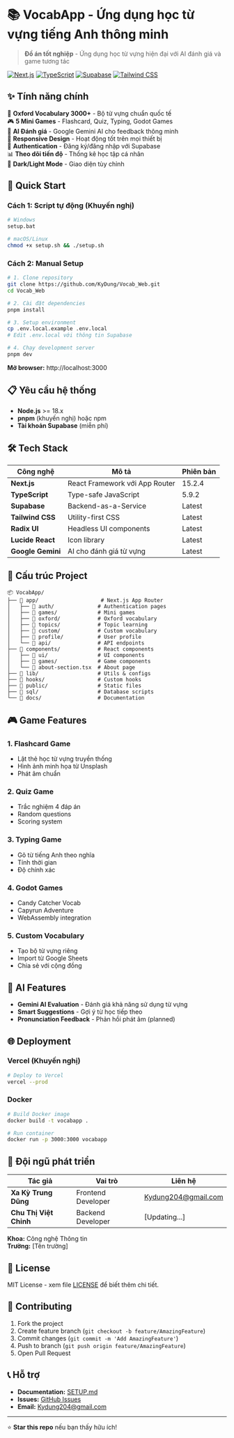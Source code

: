 # 📚 VocabApp - Ứng dụng học từ vựng tiếng Anh thông minh

> **Đồ án tốt nghiệp** - Ứng dụng học từ vựng hiện đại với AI đánh giá và game tương tác

[![Next.js](https://img.shields.io/badge/Next.js-15.2.4-black?logo=next.js)](https://nextjs.org/)
[![TypeScript](https://img.shields.io/badge/TypeScript-5.9.2-blue?logo=typescript)](https://www.typescriptlang.org/)
[![Supabase](https://img.shields.io/badge/Supabase-Database-green?logo=supabase)](https://supabase.com/)
[![Tailwind CSS](https://img.shields.io/badge/Tailwind-CSS-06B6D4?logo=tailwindcss)](https://tailwindcss.com/)

## ✨ Tính năng chính

🎯 **Oxford Vocabulary 3000+** - Bộ từ vựng chuẩn quốc tế  
🎮 **5 Mini Games** - Flashcard, Quiz, Typing, Godot Games  
🤖 **AI Đánh giá** - Google Gemini AI cho feedback thông minh  
📱 **Responsive Design** - Hoạt động tốt trên mọi thiết bị  
🔐 **Authentication** - Đăng ký/đăng nhập với Supabase  
📊 **Theo dõi tiến độ** - Thống kê học tập cá nhân  
🎨 **Dark/Light Mode** - Giao diện tùy chỉnh

## 🚀 Quick Start

### Cách 1: Script tự động (Khuyến nghị)

```bash
# Windows
setup.bat

# macOS/Linux
chmod +x setup.sh && ./setup.sh
```

### Cách 2: Manual Setup

```bash
# 1. Clone repository
git clone https://github.com/KyDung/Vocab_Web.git
cd Vocab_Web

# 2. Cài đặt dependencies
pnpm install

# 3. Setup environment
cp .env.local.example .env.local
# Edit .env.local với thông tin Supabase

# 4. Chạy development server
pnpm dev
```

**Mở browser:** http://localhost:3000

## 📋 Yêu cầu hệ thống

- **Node.js** >= 18.x
- **pnpm** (khuyến nghị) hoặc npm
- **Tài khoản Supabase** (miễn phí)

## 🛠️ Tech Stack

| Công nghệ         | Mô tả                          | Phiên bản |
| ----------------- | ------------------------------ | --------- |
| **Next.js**       | React Framework với App Router | 15.2.4    |
| **TypeScript**    | Type-safe JavaScript           | 5.9.2     |
| **Supabase**      | Backend-as-a-Service           | Latest    |
| **Tailwind CSS**  | Utility-first CSS              | Latest    |
| **Radix UI**      | Headless UI components         | Latest    |
| **Lucide React**  | Icon library                   | Latest    |
| **Google Gemini** | AI cho đánh giá từ vựng        | Latest    |

## 📁 Cấu trúc Project

```
📦 VocabApp/
├── 📂 app/                    # Next.js App Router
│   ├── 📂 auth/              # Authentication pages
│   ├── 📂 games/             # Mini games
│   ├── 📂 oxford/            # Oxford vocabulary
│   ├── 📂 topics/            # Topic learning
│   ├── 📂 custom/            # Custom vocabulary
│   ├── 📂 profile/           # User profile
│   └── 📂 api/               # API endpoints
├── 📂 components/            # React components
│   ├── 📂 ui/                # UI components
│   ├── 📂 games/             # Game components
│   └── 📄 about-section.tsx  # About page
├── 📂 lib/                   # Utils & configs
├── 📂 hooks/                 # Custom hooks
├── 📂 public/                # Static files
├── 📂 sql/                   # Database scripts
└── 📂 docs/                  # Documentation
```

## 🎮 Game Features

### 1. **Flashcard Game**

- Lật thẻ học từ vựng truyền thống
- Hình ảnh minh họa từ Unsplash
- Phát âm chuẩn

### 2. **Quiz Game**

- Trắc nghiệm 4 đáp án
- Random questions
- Scoring system

### 3. **Typing Game**

- Gõ từ tiếng Anh theo nghĩa
- Tính thời gian
- Độ chính xác

### 4. **Godot Games**

- Candy Catcher Vocab
- Capyrun Adventure
- WebAssembly integration

### 5. **Custom Vocabulary**

- Tạo bộ từ vựng riêng
- Import từ Google Sheets
- Chia sẻ với cộng đồng

## 🤖 AI Features

- **Gemini AI Evaluation** - Đánh giá khả năng sử dụng từ vựng
- **Smart Suggestions** - Gợi ý từ học tiếp theo
- **Pronunciation Feedback** - Phản hồi phát âm (planned)

## 🌐 Deployment

### Vercel (Khuyến nghị)

```bash
# Deploy to Vercel
vercel --prod
```

### Docker

```bash
# Build Docker image
docker build -t vocabapp .

# Run container
docker run -p 3000:3000 vocabapp
```

## 👥 Đội ngũ phát triển

| Tác giả                | Vai trò            | Liên hệ             |
| ---------------------- | ------------------ | ------------------- |
| **Xa Kỳ Trung Dũng**   | Frontend Developer | Kydung204@gmail.com |
| **Chu Thị Việt Chinh** | Backend Developer  | [Updating...]       |

**Khoa:** Công nghệ Thông tin  
**Trường:** [Tên trường]

## 📄 License

MIT License - xem file [LICENSE](LICENSE) để biết thêm chi tiết.

## 🤝 Contributing

1. Fork the project
2. Create feature branch (`git checkout -b feature/AmazingFeature`)
3. Commit changes (`git commit -m 'Add AmazingFeature'`)
4. Push to branch (`git push origin feature/AmazingFeature`)
5. Open Pull Request

## 📞 Hỗ trợ

- **Documentation:** [SETUP.md](SETUP.md)
- **Issues:** [GitHub Issues](https://github.com/KyDung/Vocab_Web/issues)
- **Email:** Kydung204@gmail.com

---

⭐ **Star this repo** nếu bạn thấy hữu ích!
